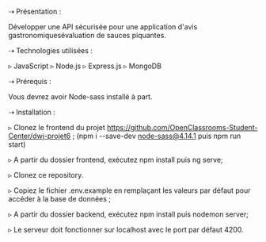 ⇢ Présentation :

Développer une API sécurisée pour une application d'avis gastronomiquesévaluation de sauces piquantes.

⇢ Technologies utilisées :

▹ JavaScript
▹ Node.js
▹ Express.js
▹ MongoDB

⇢ Prérequis :

Vous devrez avoir Node-sass installé à part.

⇢ Installation :

▹ Clonez le frontend du projet https://github.com/OpenClassrooms-Student-Center/dwj-projet6 ;
(npm i --save-dev node-sass@4.14.1 puis npm run start)

▹ A partir du dossier frontend, exécutez npm install puis ng serve;

▹ Clonez ce repository.

▹ Copiez le fichier .env.example en remplaçant les valeurs par défaut pour accéder à la base de données ;

▹ A partir du dossier backend, exécutez npm install puis nodemon server;

▹ Le serveur doit fonctionner sur localhost avec le port par défaut 4200.
